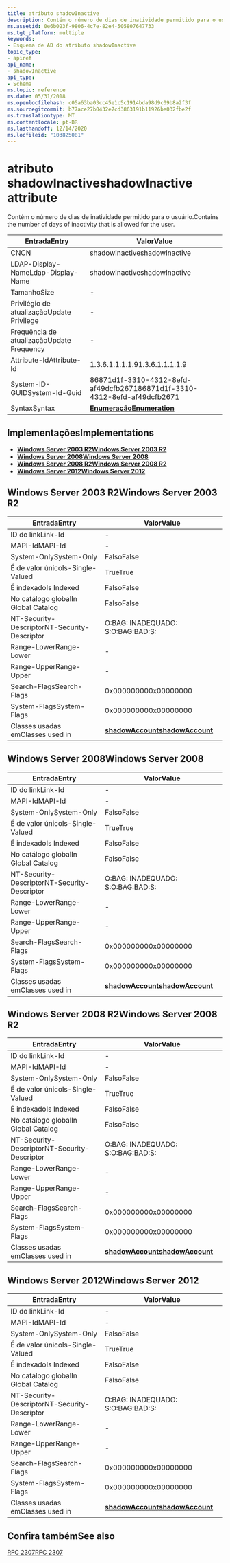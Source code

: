 ```yaml
---
title: atributo shadowInactive
description: Contém o número de dias de inatividade permitido para o usuário.
ms.assetid: 0e6b023f-9806-4c7e-82e4-505807647733
ms.tgt_platform: multiple
keywords:
- Esquema de AD do atributo shadowInactive
topic_type:
- apiref
api_name:
- shadowInactive
api_type:
- Schema
ms.topic: reference
ms.date: 05/31/2018
ms.openlocfilehash: c05a63ba03cc45e1c5c1914bda98d9c09b8a2f3f
ms.sourcegitcommit: b77ace27b0432e7cd3863191b11926be032fbe2f
ms.translationtype: MT
ms.contentlocale: pt-BR
ms.lasthandoff: 12/14/2020
ms.locfileid: "103825081"
---
```

# <a name="shadowinactive-attribute"></a><span data-ttu-id="df830-104">atributo shadowInactive</span><span class="sxs-lookup"><span data-stu-id="df830-104">shadowInactive attribute</span></span>

<span data-ttu-id="df830-105">Contém o número de dias de inatividade permitido para o usuário.</span><span class="sxs-lookup"><span data-stu-id="df830-105">Contains the number of days of inactivity that is allowed for the user.</span></span>



| <span data-ttu-id="df830-106">Entrada</span><span class="sxs-lookup"><span data-stu-id="df830-106">Entry</span></span> | <span data-ttu-id="df830-107">Valor</span><span class="sxs-lookup"><span data-stu-id="df830-107">Value</span></span> |
|-------------------|--------------------------------------|
| <span data-ttu-id="df830-108">CN</span><span class="sxs-lookup"><span data-stu-id="df830-108">CN</span></span>                | <span data-ttu-id="df830-109">shadowInactive</span><span class="sxs-lookup"><span data-stu-id="df830-109">shadowInactive</span></span>                       |
| <span data-ttu-id="df830-110">LDAP-Display-Name</span><span class="sxs-lookup"><span data-stu-id="df830-110">Ldap-Display-Name</span></span> | <span data-ttu-id="df830-111">shadowInactive</span><span class="sxs-lookup"><span data-stu-id="df830-111">shadowInactive</span></span>                       |
| <span data-ttu-id="df830-112">Tamanho</span><span class="sxs-lookup"><span data-stu-id="df830-112">Size</span></span>              | \-                                   |
| <span data-ttu-id="df830-113">Privilégio de atualização</span><span class="sxs-lookup"><span data-stu-id="df830-113">Update Privilege</span></span>  | \-                                   |
| <span data-ttu-id="df830-114">Frequência de atualização</span><span class="sxs-lookup"><span data-stu-id="df830-114">Update Frequency</span></span>  | \-                                   |
| <span data-ttu-id="df830-115">Attribute-Id</span><span class="sxs-lookup"><span data-stu-id="df830-115">Attribute-Id</span></span>      | <span data-ttu-id="df830-116">1.3.6.1.1.1.1.9</span><span class="sxs-lookup"><span data-stu-id="df830-116">1.3.6.1.1.1.1.9</span></span>                      |
| <span data-ttu-id="df830-117">System-ID-GUID</span><span class="sxs-lookup"><span data-stu-id="df830-117">System-Id-Guid</span></span>    | <span data-ttu-id="df830-118">86871d1f-3310-4312-8efd-af49dcfb2671</span><span class="sxs-lookup"><span data-stu-id="df830-118">86871d1f-3310-4312-8efd-af49dcfb2671</span></span> |
| <span data-ttu-id="df830-119">Syntax</span><span class="sxs-lookup"><span data-stu-id="df830-119">Syntax</span></span>            | [<span data-ttu-id="df830-120">**Enumeração**</span><span class="sxs-lookup"><span data-stu-id="df830-120">**Enumeration**</span></span>](s-enumeration.md) |



## <a name="implementations"></a><span data-ttu-id="df830-121">Implementações</span><span class="sxs-lookup"><span data-stu-id="df830-121">Implementations</span></span>

-   [<span data-ttu-id="df830-122">**Windows Server 2003 R2**</span><span class="sxs-lookup"><span data-stu-id="df830-122">**Windows Server 2003 R2**</span></span>](#windows-server-2003-r2)
-   [<span data-ttu-id="df830-123">**Windows Server 2008**</span><span class="sxs-lookup"><span data-stu-id="df830-123">**Windows Server 2008**</span></span>](#windows-server-2008)
-   [<span data-ttu-id="df830-124">**Windows Server 2008 R2**</span><span class="sxs-lookup"><span data-stu-id="df830-124">**Windows Server 2008 R2**</span></span>](#windows-server-2008-r2)
-   [<span data-ttu-id="df830-125">**Windows Server 2012**</span><span class="sxs-lookup"><span data-stu-id="df830-125">**Windows Server 2012**</span></span>](#windows-server-2012)

## <a name="windows-server-2003-r2"></a><span data-ttu-id="df830-126">Windows Server 2003 R2</span><span class="sxs-lookup"><span data-stu-id="df830-126">Windows Server 2003 R2</span></span>



| <span data-ttu-id="df830-127">Entrada</span><span class="sxs-lookup"><span data-stu-id="df830-127">Entry</span></span> | <span data-ttu-id="df830-128">Valor</span><span class="sxs-lookup"><span data-stu-id="df830-128">Value</span></span> |
|------------------------|-----------------------------------------------------|
| <span data-ttu-id="df830-129">ID do link</span><span class="sxs-lookup"><span data-stu-id="df830-129">Link-Id</span></span>                | \-                                                  |
| <span data-ttu-id="df830-130">MAPI-Id</span><span class="sxs-lookup"><span data-stu-id="df830-130">MAPI-Id</span></span>                | \-                                                  |
| <span data-ttu-id="df830-131">System-Only</span><span class="sxs-lookup"><span data-stu-id="df830-131">System-Only</span></span>            | <span data-ttu-id="df830-132">Falso</span><span class="sxs-lookup"><span data-stu-id="df830-132">False</span></span>                                               |
| <span data-ttu-id="df830-133">É de valor único</span><span class="sxs-lookup"><span data-stu-id="df830-133">Is-Single-Valued</span></span>       | <span data-ttu-id="df830-134">True</span><span class="sxs-lookup"><span data-stu-id="df830-134">True</span></span>                                                |
| <span data-ttu-id="df830-135">É indexado</span><span class="sxs-lookup"><span data-stu-id="df830-135">Is Indexed</span></span>             | <span data-ttu-id="df830-136">Falso</span><span class="sxs-lookup"><span data-stu-id="df830-136">False</span></span>                                               |
| <span data-ttu-id="df830-137">No catálogo global</span><span class="sxs-lookup"><span data-stu-id="df830-137">In Global Catalog</span></span>      | <span data-ttu-id="df830-138">Falso</span><span class="sxs-lookup"><span data-stu-id="df830-138">False</span></span>                                               |
| <span data-ttu-id="df830-139">NT-Security-Descriptor</span><span class="sxs-lookup"><span data-stu-id="df830-139">NT-Security-Descriptor</span></span> | <span data-ttu-id="df830-140">O:BAG: INADEQUADO: S:</span><span class="sxs-lookup"><span data-stu-id="df830-140">O:BAG:BAD:S:</span></span>                                        |
| <span data-ttu-id="df830-141">Range-Lower</span><span class="sxs-lookup"><span data-stu-id="df830-141">Range-Lower</span></span>            | \-                                                  |
| <span data-ttu-id="df830-142">Range-Upper</span><span class="sxs-lookup"><span data-stu-id="df830-142">Range-Upper</span></span>            | \-                                                  |
| <span data-ttu-id="df830-143">Search-Flags</span><span class="sxs-lookup"><span data-stu-id="df830-143">Search-Flags</span></span>           | <span data-ttu-id="df830-144">0x00000000</span><span class="sxs-lookup"><span data-stu-id="df830-144">0x00000000</span></span>                                          |
| <span data-ttu-id="df830-145">System-Flags</span><span class="sxs-lookup"><span data-stu-id="df830-145">System-Flags</span></span>           | <span data-ttu-id="df830-146">0x00000000</span><span class="sxs-lookup"><span data-stu-id="df830-146">0x00000000</span></span>                                          |
| <span data-ttu-id="df830-147">Classes usadas em</span><span class="sxs-lookup"><span data-stu-id="df830-147">Classes used in</span></span>        | [<span data-ttu-id="df830-148">**shadowAccount**</span><span class="sxs-lookup"><span data-stu-id="df830-148">**shadowAccount**</span></span>](c-shadowaccount.md)<br/> |



## <a name="windows-server-2008"></a><span data-ttu-id="df830-149">Windows Server 2008</span><span class="sxs-lookup"><span data-stu-id="df830-149">Windows Server 2008</span></span>



| <span data-ttu-id="df830-150">Entrada</span><span class="sxs-lookup"><span data-stu-id="df830-150">Entry</span></span> | <span data-ttu-id="df830-151">Valor</span><span class="sxs-lookup"><span data-stu-id="df830-151">Value</span></span> |
|------------------------|-----------------------------------------------------|
| <span data-ttu-id="df830-152">ID do link</span><span class="sxs-lookup"><span data-stu-id="df830-152">Link-Id</span></span>                | \-                                                  |
| <span data-ttu-id="df830-153">MAPI-Id</span><span class="sxs-lookup"><span data-stu-id="df830-153">MAPI-Id</span></span>                | \-                                                  |
| <span data-ttu-id="df830-154">System-Only</span><span class="sxs-lookup"><span data-stu-id="df830-154">System-Only</span></span>            | <span data-ttu-id="df830-155">Falso</span><span class="sxs-lookup"><span data-stu-id="df830-155">False</span></span>                                               |
| <span data-ttu-id="df830-156">É de valor único</span><span class="sxs-lookup"><span data-stu-id="df830-156">Is-Single-Valued</span></span>       | <span data-ttu-id="df830-157">True</span><span class="sxs-lookup"><span data-stu-id="df830-157">True</span></span>                                                |
| <span data-ttu-id="df830-158">É indexado</span><span class="sxs-lookup"><span data-stu-id="df830-158">Is Indexed</span></span>             | <span data-ttu-id="df830-159">Falso</span><span class="sxs-lookup"><span data-stu-id="df830-159">False</span></span>                                               |
| <span data-ttu-id="df830-160">No catálogo global</span><span class="sxs-lookup"><span data-stu-id="df830-160">In Global Catalog</span></span>      | <span data-ttu-id="df830-161">Falso</span><span class="sxs-lookup"><span data-stu-id="df830-161">False</span></span>                                               |
| <span data-ttu-id="df830-162">NT-Security-Descriptor</span><span class="sxs-lookup"><span data-stu-id="df830-162">NT-Security-Descriptor</span></span> | <span data-ttu-id="df830-163">O:BAG: INADEQUADO: S:</span><span class="sxs-lookup"><span data-stu-id="df830-163">O:BAG:BAD:S:</span></span>                                        |
| <span data-ttu-id="df830-164">Range-Lower</span><span class="sxs-lookup"><span data-stu-id="df830-164">Range-Lower</span></span>            | \-                                                  |
| <span data-ttu-id="df830-165">Range-Upper</span><span class="sxs-lookup"><span data-stu-id="df830-165">Range-Upper</span></span>            | \-                                                  |
| <span data-ttu-id="df830-166">Search-Flags</span><span class="sxs-lookup"><span data-stu-id="df830-166">Search-Flags</span></span>           | <span data-ttu-id="df830-167">0x00000000</span><span class="sxs-lookup"><span data-stu-id="df830-167">0x00000000</span></span>                                          |
| <span data-ttu-id="df830-168">System-Flags</span><span class="sxs-lookup"><span data-stu-id="df830-168">System-Flags</span></span>           | <span data-ttu-id="df830-169">0x00000000</span><span class="sxs-lookup"><span data-stu-id="df830-169">0x00000000</span></span>                                          |
| <span data-ttu-id="df830-170">Classes usadas em</span><span class="sxs-lookup"><span data-stu-id="df830-170">Classes used in</span></span>        | [<span data-ttu-id="df830-171">**shadowAccount**</span><span class="sxs-lookup"><span data-stu-id="df830-171">**shadowAccount**</span></span>](c-shadowaccount.md)<br/> |



## <a name="windows-server-2008-r2"></a><span data-ttu-id="df830-172">Windows Server 2008 R2</span><span class="sxs-lookup"><span data-stu-id="df830-172">Windows Server 2008 R2</span></span>



| <span data-ttu-id="df830-173">Entrada</span><span class="sxs-lookup"><span data-stu-id="df830-173">Entry</span></span> | <span data-ttu-id="df830-174">Valor</span><span class="sxs-lookup"><span data-stu-id="df830-174">Value</span></span> |
|------------------------|-----------------------------------------------------|
| <span data-ttu-id="df830-175">ID do link</span><span class="sxs-lookup"><span data-stu-id="df830-175">Link-Id</span></span>                | \-                                                  |
| <span data-ttu-id="df830-176">MAPI-Id</span><span class="sxs-lookup"><span data-stu-id="df830-176">MAPI-Id</span></span>                | \-                                                  |
| <span data-ttu-id="df830-177">System-Only</span><span class="sxs-lookup"><span data-stu-id="df830-177">System-Only</span></span>            | <span data-ttu-id="df830-178">Falso</span><span class="sxs-lookup"><span data-stu-id="df830-178">False</span></span>                                               |
| <span data-ttu-id="df830-179">É de valor único</span><span class="sxs-lookup"><span data-stu-id="df830-179">Is-Single-Valued</span></span>       | <span data-ttu-id="df830-180">True</span><span class="sxs-lookup"><span data-stu-id="df830-180">True</span></span>                                                |
| <span data-ttu-id="df830-181">É indexado</span><span class="sxs-lookup"><span data-stu-id="df830-181">Is Indexed</span></span>             | <span data-ttu-id="df830-182">Falso</span><span class="sxs-lookup"><span data-stu-id="df830-182">False</span></span>                                               |
| <span data-ttu-id="df830-183">No catálogo global</span><span class="sxs-lookup"><span data-stu-id="df830-183">In Global Catalog</span></span>      | <span data-ttu-id="df830-184">Falso</span><span class="sxs-lookup"><span data-stu-id="df830-184">False</span></span>                                               |
| <span data-ttu-id="df830-185">NT-Security-Descriptor</span><span class="sxs-lookup"><span data-stu-id="df830-185">NT-Security-Descriptor</span></span> | <span data-ttu-id="df830-186">O:BAG: INADEQUADO: S:</span><span class="sxs-lookup"><span data-stu-id="df830-186">O:BAG:BAD:S:</span></span>                                        |
| <span data-ttu-id="df830-187">Range-Lower</span><span class="sxs-lookup"><span data-stu-id="df830-187">Range-Lower</span></span>            | \-                                                  |
| <span data-ttu-id="df830-188">Range-Upper</span><span class="sxs-lookup"><span data-stu-id="df830-188">Range-Upper</span></span>            | \-                                                  |
| <span data-ttu-id="df830-189">Search-Flags</span><span class="sxs-lookup"><span data-stu-id="df830-189">Search-Flags</span></span>           | <span data-ttu-id="df830-190">0x00000000</span><span class="sxs-lookup"><span data-stu-id="df830-190">0x00000000</span></span>                                          |
| <span data-ttu-id="df830-191">System-Flags</span><span class="sxs-lookup"><span data-stu-id="df830-191">System-Flags</span></span>           | <span data-ttu-id="df830-192">0x00000000</span><span class="sxs-lookup"><span data-stu-id="df830-192">0x00000000</span></span>                                          |
| <span data-ttu-id="df830-193">Classes usadas em</span><span class="sxs-lookup"><span data-stu-id="df830-193">Classes used in</span></span>        | [<span data-ttu-id="df830-194">**shadowAccount**</span><span class="sxs-lookup"><span data-stu-id="df830-194">**shadowAccount**</span></span>](c-shadowaccount.md)<br/> |



## <a name="windows-server-2012"></a><span data-ttu-id="df830-195">Windows Server 2012</span><span class="sxs-lookup"><span data-stu-id="df830-195">Windows Server 2012</span></span>



| <span data-ttu-id="df830-196">Entrada</span><span class="sxs-lookup"><span data-stu-id="df830-196">Entry</span></span> | <span data-ttu-id="df830-197">Valor</span><span class="sxs-lookup"><span data-stu-id="df830-197">Value</span></span> |
|------------------------|-----------------------------------------------------|
| <span data-ttu-id="df830-198">ID do link</span><span class="sxs-lookup"><span data-stu-id="df830-198">Link-Id</span></span>                | \-                                                  |
| <span data-ttu-id="df830-199">MAPI-Id</span><span class="sxs-lookup"><span data-stu-id="df830-199">MAPI-Id</span></span>                | \-                                                  |
| <span data-ttu-id="df830-200">System-Only</span><span class="sxs-lookup"><span data-stu-id="df830-200">System-Only</span></span>            | <span data-ttu-id="df830-201">Falso</span><span class="sxs-lookup"><span data-stu-id="df830-201">False</span></span>                                               |
| <span data-ttu-id="df830-202">É de valor único</span><span class="sxs-lookup"><span data-stu-id="df830-202">Is-Single-Valued</span></span>       | <span data-ttu-id="df830-203">True</span><span class="sxs-lookup"><span data-stu-id="df830-203">True</span></span>                                                |
| <span data-ttu-id="df830-204">É indexado</span><span class="sxs-lookup"><span data-stu-id="df830-204">Is Indexed</span></span>             | <span data-ttu-id="df830-205">Falso</span><span class="sxs-lookup"><span data-stu-id="df830-205">False</span></span>                                               |
| <span data-ttu-id="df830-206">No catálogo global</span><span class="sxs-lookup"><span data-stu-id="df830-206">In Global Catalog</span></span>      | <span data-ttu-id="df830-207">Falso</span><span class="sxs-lookup"><span data-stu-id="df830-207">False</span></span>                                               |
| <span data-ttu-id="df830-208">NT-Security-Descriptor</span><span class="sxs-lookup"><span data-stu-id="df830-208">NT-Security-Descriptor</span></span> | <span data-ttu-id="df830-209">O:BAG: INADEQUADO: S:</span><span class="sxs-lookup"><span data-stu-id="df830-209">O:BAG:BAD:S:</span></span>                                        |
| <span data-ttu-id="df830-210">Range-Lower</span><span class="sxs-lookup"><span data-stu-id="df830-210">Range-Lower</span></span>            | \-                                                  |
| <span data-ttu-id="df830-211">Range-Upper</span><span class="sxs-lookup"><span data-stu-id="df830-211">Range-Upper</span></span>            | \-                                                  |
| <span data-ttu-id="df830-212">Search-Flags</span><span class="sxs-lookup"><span data-stu-id="df830-212">Search-Flags</span></span>           | <span data-ttu-id="df830-213">0x00000000</span><span class="sxs-lookup"><span data-stu-id="df830-213">0x00000000</span></span>                                          |
| <span data-ttu-id="df830-214">System-Flags</span><span class="sxs-lookup"><span data-stu-id="df830-214">System-Flags</span></span>           | <span data-ttu-id="df830-215">0x00000000</span><span class="sxs-lookup"><span data-stu-id="df830-215">0x00000000</span></span>                                          |
| <span data-ttu-id="df830-216">Classes usadas em</span><span class="sxs-lookup"><span data-stu-id="df830-216">Classes used in</span></span>        | [<span data-ttu-id="df830-217">**shadowAccount**</span><span class="sxs-lookup"><span data-stu-id="df830-217">**shadowAccount**</span></span>](c-shadowaccount.md)<br/> |



## <a name="see-also"></a><span data-ttu-id="df830-218">Confira também</span><span class="sxs-lookup"><span data-stu-id="df830-218">See also</span></span>

<dl> <dt>

[<span data-ttu-id="df830-219">RFC 2307</span><span class="sxs-lookup"><span data-stu-id="df830-219">RFC 2307</span></span>](https://www.ietf.org/rfc/rfc2307.txt)
</dt> </dl>

 

 





